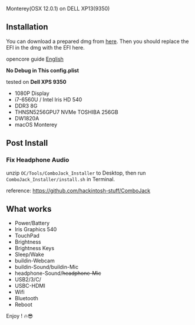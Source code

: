 Monterey(OSX 12.0.1) on DELL XP13(9350)

## Installation

You can download a prepared dmg from [here](https://blog.daliansky.net/macOS-Monterey-12.1-21C52-Release-version-with-OC-0.7.6-CLOVER-5143-and-FirPE-original-image.html#more). Then you should replace the EFI in the dmg with the EFI here.

opencore guide [English](https://dortania.github.io/OpenCore-Install-Guide/installer-guide/)

**No Debug in This config.plist**

tested on **Dell XPS 9350**

- 1080P Display
- i7-6560U / Intel Iris HD 540
- DDR3 8G
- THNSN5256GPU7 NVMe TOSHIBA 256GB
- DW1820A
- macOS Monterey

## Post Install

### Fix Headphone Audio

unzip `OC/Tools/ComboJack_Installer` to Desktop, then run `ComboJack_Installer/install.sh` in Terminal.  

reference: https://github.com/hackintosh-stuff/ComboJack

## What works

- Power/Battery
- Iris Graphics 540 
- TouchPad
- Brightness
- Brightness Keys
- Sleep/Wake
- buildin-Webcam
- buildin-Sound/buildin-Mic
- headphone-Sound/~~headphone-Mic~~
- USB2/3/C/
- USBC-HDMI
- Wifi
- Bluetooth
- Reboot

Enjoy ! 🔥😎